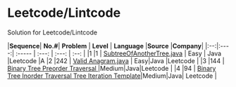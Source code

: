 
# Leetcode/Lintcode
Solution for Leetcode/Lintcode

|**Sequence**| **No.#**| **Problem**                         | **Level**     | **Language** |**Source** |**Company**|
|:--:|:----:| :-----                              |   :---:       |    :---:     | :--:     |
|1     |1    | [SubtreeOfAnotherTree.java](Java/572_SubtreeOfAnotherTree.java)  |    Easy       |    Java      |Leetcode  |A
|2     |242  | [Valid Anagram.java](Java/242_ValidAnagram.java) | Easy|Java       |Leetcode  |
|3     |144  | [Binary Tree Preorder Traversal ](Java/144_BinaryTreePreorderTraversal.java)|Medium|Java|Leetcode  |
|4     |94   | [Binary Tree Inorder Traversal Tree Iteration Template](Java/94_BinaryTreeInorderTraversal.java)|Medium|Java| Leetcode  |
